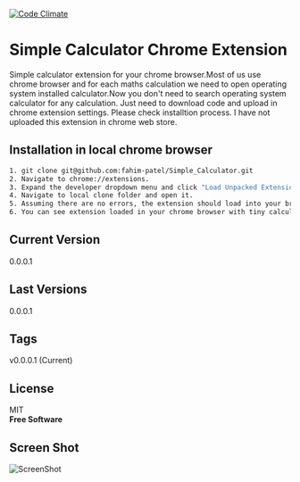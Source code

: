 [![Code Climate](https://codeclimate.com/github/fahim-patel/Simple_Calculator.png)](https://codeclimate.com/github/fahim-patel/Simple_Calculator)

Simple Calculator Chrome Extension
=========

Simple calculator extension for your chrome browser.Most of us use chrome browser and for each maths calculation we need to open operating system installed calculator.Now you don't need to search operating system calculator for any calculation. Just need to download code and upload in chrome extension settings. Please check installtion process. I have not uploaded this extension in chrome web store.


Installation in local chrome browser
--------------

```sh
1. git clone git@github.com:fahim-patel/Simple_Calculator.git
2. Navigate to chrome://extensions.
3. Expand the developer dropdown menu and click "Load Unpacked Extension".
4. Navigate to local clone folder and open it.
5. Assuming there are no errors, the extension should load into your browser.
6. You can see extension loaded in your chrome browser with tiny calculator signature image.

```

Current Version
----
0.0.0.1

Last Versions
----
0.0.0.1

Tags
----
v0.0.0.1 (Current)


License
----
MIT   
**Free Software**

Screen Shot
----

![ScreenShot](https://dl.dropboxusercontent.com/u/100365745/simp_cal.png)

